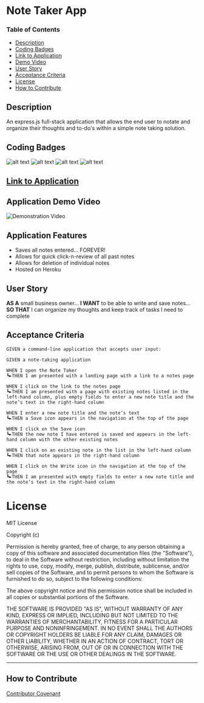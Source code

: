 # Note Taker App

### Table of Contents
- [Description](#description)
- [Coding Badges](#coding-badges)
- [Link to Application](#link-to-application)
- [Demo Video](#application-demo-video)
- [User Story](#user-story)
- [Acceptance Criteria](#acceptance-criteria)
- [License](#license)
- [How to Contribute](#how-to-contribute)

## Description
An express.js full-stack application that allows the end user to notate and organize their thoughts and to-do's within a simple note taking solution.

## Coding Badges
![alt text](https://img.shields.io/badge/express.js-.js-orange)
![alt text](https://img.shields.io/badge/Node.js-modules-green)
![alt text](https://img.shields.io/badge/JavaScript-.js-yellowgreen)
![alt text](https://img.shields.io/badge/HostingSite-Heroku-blue)

## [Link to Application](https://estee3-note-taker-app.herokuapp.com/)

## Application Demo Video
![Demonstration Video](./public/assets/media/Demo.gif)

## Application Features
- Saves all notes entered... FOREVER!
- Allows for quick click-n-review of all past notes
- Allows for deletion of individual notes
- Hosted on Heroku

## User Story
**AS A** small business owner... **I WANT** to be able to write and save notes... **SO THAT** I can organize my thoughts and keep track of tasks I need to complete

## Acceptance Criteria

```
GIVEN a command-line application that accepts user input:

GIVEN a note-taking application

WHEN I open the Note Taker
┗►THEN I am presented with a landing page with a link to a notes page

WHEN I click on the link to the notes page
┗►THEN I am presented with a page with existing notes listed in the left-hand column, plus empty fields to enter a new note title and the note’s text in the right-hand column

WHEN I enter a new note title and the note’s text
┗►THEN a Save icon appears in the navigation at the top of the page

WHEN I click on the Save icon
┗►THEN the new note I have entered is saved and appears in the left-hand column with the other existing notes

WHEN I click on an existing note in the list in the left-hand column
┗►THEN that note appears in the right-hand column

WHEN I click on the Write icon in the navigation at the top of the page
┗►THEN I am presented with empty fields to enter a new note title and the note’s text in the right-hand column
```

# License

MIT License

Copyright (c)

Permission is hereby granted, free of charge, to any person obtaining a copy
of this software and associated documentation files (the "Software"), to deal
in the Software without restriction, including without limitation the rights
to use, copy, modify, merge, publish, distribute, sublicense, and/or sell
copies of the Software, and to permit persons to whom the Software is
furnished to do so, subject to the following conditions:

The above copyright notice and this permission notice shall be included in all
copies or substantial portions of the Software.

THE SOFTWARE IS PROVIDED "AS IS", WITHOUT WARRANTY OF ANY KIND, EXPRESS OR
IMPLIED, INCLUDING BUT NOT LIMITED TO THE WARRANTIES OF MERCHANTABILITY,
FITNESS FOR A PARTICULAR PURPOSE AND NONINFRINGEMENT. IN NO EVENT SHALL THE
AUTHORS OR COPYRIGHT HOLDERS BE LIABLE FOR ANY CLAIM, DAMAGES OR OTHER
LIABILITY, WHETHER IN AN ACTION OF CONTRACT, TORT OR OTHERWISE, ARISING FROM,
OUT OF OR IN CONNECTION WITH THE SOFTWARE OR THE USE OR OTHER DEALINGS IN THE
SOFTWARE.

---

## How to Contribute

[Contributor Covenant](https://www.contributor-covenant.org/)